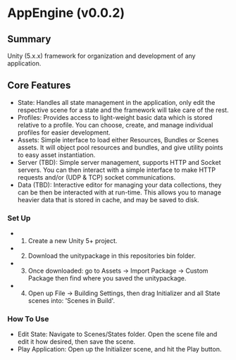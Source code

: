 # AppEngine (v0.0.2)

## Summary

Unity (5.x.x) framework for organization and development of any application.

## Core Features

- State: Handles all state management in the application, only edit the respective scene for a state and the framework will take care of the rest.
- Profiles: Provides access to light-weight basic data which is stored relative to a profile. You can choose, create, and manage individual profiles for easier development.
- Assets: Simple interface to load either Resources, Bundles or Scenes assets. It will object pool resources and bundles, and give utility points to easy asset instantiation.
- Server (TBD): Simple server management, supports HTTP and Socket servers. You can then interact with a simple interface to make HTTP requests and/or (UDP & TCP) socket communications.
- Data (TBD): Interactive editor for managing your data collections, they can be then be interacted with at run-time. This allows you to manage heavier data that is stored in cache, and may be saved to disk.

### Set Up

- 1) Create a new Unity 5+ project.
- 2) Download the unitypackage in this repositories bin folder.
- 3) Once downloaded: go to Assets -> Import Package -> Custom Package then find where you saved the unitypackage.
- 4) Open up File -> Building Settings, then drag Initializer and all State scenes into: 'Scenes in Build'.

### How To Use

- Edit State: Navigate to Scenes/States folder. Open the scene file and edit it how desired, then save the scene.
- Play Application: Open up the Initializer scene, and hit the Play button.